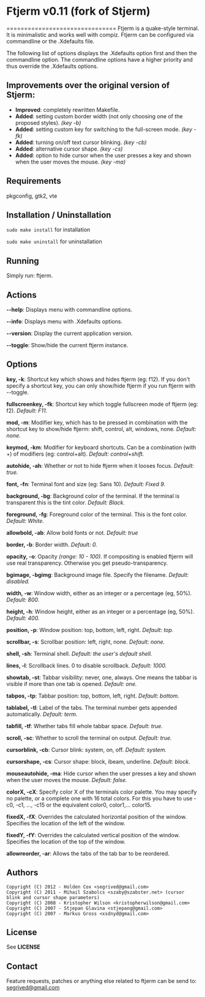 # Ftjerm v0.11 (fork of Stjerm)
===============================
Ftjerm is a quake-style terminal. It is minimalistic and works well with compiz. Ftjerm can be configured via commandline or the .Xdefaults file.

The following list of options displays the .Xdefaults option first and then the commandline option. The commandline options have a higher priority and thus override the .Xdefaults options.

## Improvements over the original version of Stjerm:
* __Improved__: completely rewritten Makefile.
* __Added__: setting custom border width (not only choosing one of the proposed styles). _(key -b)_
* __Added__: setting custom key for switching to the full-screen mode. _(key -fk)_
* __Added__: turning on/off text cursor blinking. _(key -cb)_
* __Added__: alternative cursor shape. _(key -cs)_
* __Added__: option to hide cursor when the user presses a key and shown when the user moves the mouse. _(key -ma)_

## Requirements
pkgconfig, gtk2, vte

## Installation / Uninstallation
`sudo make install` for installation

`sudo make uninstall` for uninstallation

## Running
Simply run: ftjerm.

## Actions
__--help__: Displays menu with commandline options.

__--info__: Displays menu with .Xdefaults options.

__--version__: Display the current application version.

__--toggle__: Show/hide the current ftjerm instance.

## Options
__key, -k__: Shortcut key which shows and hides ftjerm (eg: f12). If you don't specify a shortcut key, you  can only show/hide ftjerm if you run ftjerm with --toggle.

__fullscreenkey, -fk__: Shortcut key which toggle fullscreen mode of ftjerm (eg: f2). _Default: F11._

__mod, -m__: Modifier  key,  which has to be pressed in combination with the shortcut key to show/hide ftjerm: shift, control, alt, windows, none. _Default: none._

__keymod, -km__: Modifier for keyboard shortcuts. Can be a combination (with +)  of  modifiers  (eg:  control+alt). _Default: control+shift._

__autohide, -ah__: Whether or not to hide ftjerm when it looses focus. _Default: true._

__font, -fn__: Terminal font and size (eg: Sans 10). _Default: Fixed 9._

__background, -bg__: Background  color of the terminal. If the terminal is transparent this is the tint color. _Default: Black._

__foreground, -fg__: Foreground color of the terminal. This is the font color. _Default: White._

__allowbold, -ab__: Allow bold fonts or not. _Default: true_

__border, -b__: Border width. _Default: 0._

__opacity, -o__: Opacity _(range: 10 - 100)_. If compositing is enabled ftjerm will use real transparency.  Otherwise you get pseudo-transparency.

__bgimage, -bgimg__: Background image file. Specify the filename. _Default: disabled._

__width, -w__: Window width, either as an integer or a percentage (eg, 50%). _Default: 800._

__height, -h__: Window height, either as an integer or a percentage (eg, 50%). _Default: 400._

__position, -p__: Window position: top, bottom, left, right. _Default: top._

__scrollbar, -s__: Scrollbar position: left, right, none. _Default: none._

__shell, -sh__: Terminal shell. _Default: the user's default shell._

__lines, -l__: Scrollback lines. 0 to disable scrollback. _Default: 1000._

__showtab, -st__: Tabbar  visibility:  never,  one,  always. One means the tabbar is visible if more than one tab is opened. _Default: one._

__tabpos, -tp__: Tabbar position: top, bottom, left, right. _Default: bottom._

__tablabel, -tl__: Label of the tabs. The terminal number gets appended automatically. _Default: term._

__tabfill, -tf__: Whether tabs fill whole tabbar space. _Default: true._

__scroll, -sc__:  Whether to scroll the terminal on output. _Default: true._

__cursorblink, -cb__: Cursor blink: system, on, off. _Default: system._

__cursorshape, -cs__: Cursor shape: block, ibeam, underline. _Default: block._

__mouseautohide, -ma__: Hide cursor when the user presses a key and shown when the user moves the mouse. _Default: false._

__colorX, -cX__: Specify color X of the terminals color palette. You may specify no palette, or a complete one with 16  total  colors.   For  this  you  have  to  use  -c0,  -c1, ..., -c15 or the equivalent color0, color1,... color15.

__fixedX, -fX__: Overrides the calculated horizontal position of the window. Specifies the location of the left of the window.

__fixedY, -fY__: Overrides the calculated vertical position of the window. Specifies the location of the top of the window.

__allowreorder, -ar__: Allows the tabs of the tab bar to be reordered.

## Authors
    Copyright (C) 2012 - Holden Cox <segrived@gmail.com>
    Copyright (C) 2011 - Mihail Szabolcs <szaby@szabster.net> (cursor blink and cursor shape parameters)
    Copyright (C) 2008 - Kristopher Wilson <kristopherwilson@gmail.com>
    Copyright (C) 2007 - Stjepan Glavina <stjepang@gmail.com>
    Copyright (C) 2007 - Markus Gross <xsdnyd@gmail.com>

## License
See __LICENSE__

## Contact
Feature requests, patches or anything else related to ftjerm can be send to: segrived@gmail.com